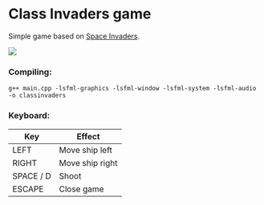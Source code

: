 # Class Invaders game
Simple game based on [Space Invaders](https://en.wikipedia.org/wiki/Space_Invaders).

[![](http://img.youtube.com/vi/fz2shNlDVoc/0.jpg)](https://www.youtube.com/watch?v=fz2shNlDVoc)

### Compiling:

```
g++ main.cpp -lsfml-graphics -lsfml-window -lsfml-system -lsfml-audio -o classinvaders
```

### Keyboard:

| Key        | Effect           |
| ------------- |-------------|
|LEFT|Move ship left|
|RIGHT|Move ship right|
|SPACE / D|Shoot|
|ESCAPE|Close game|
